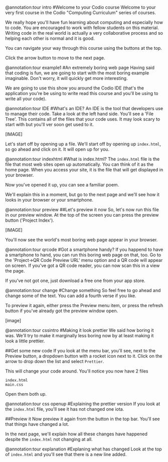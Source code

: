 @annotation:tour intro
#Welcome to your Codio course
Welcome to your very first course in the Codio "Computing Curriculum" series of courses. 

We really hope you'll have fun learning about computing and especially how to code. You are encouraged to work with fellow students on this material. Writing code in the real world is actually a very collaborative process and so helping each other is normal and it is good.

You can navigate your way through this course using the buttons at the top.

Click the arrow button to move to the next page.

@annotation:tour example1
#An extremely boring web page
Having said that coding is fun, we are going to start with the most boring example imaginable. Don't worry, it will quickly get more interesting.

We are going to use this show you around the Codio IDE (that's the application you're be using to write read this course and you'll be using to write all your code).

@annotation:tour IDE
#What's an IDE?
An IDE is the tool that developers use to manage their code. Take a look at the left hand side. You'll see a 'File Tree'. This contains all of the files that your code uses. It may look scary to start with but you'll ver soon get used to it.

[IMAGE]

Let's start off by opening up a file. We'll start off by opening up `index.html`, so go ahead and click on it. It will open up for you.

@annotation:tour indexhtml
#What is index.html?
The `index.html` file is the file that most web sites open up automatically. You can think of it as the home page. When you access your site, it is the file that will get displayed in your browser.

Now you've opened it up, you can see a familiar poem.

We'll explain this in a moment, but go to the next page and we'll see how it looks in your browser or your smartphone.

@annotation:tour preview
##Let's preview it now
So, let's now run this file in our preview window. At the top of the screen you can press the preview button ('Project Index').

[IMAGE]

You'll now see the world's most boring web page appear in your browser.

@annotation:tour qrcode
#Got a smartphone handy?
If you happend to have a smartphone to hand, you can run this boring web page on that, too. Go to the 'Project->QR Code Preview URL' menu option and a QR code will appear on screen. If you've got a QR code reader, you can now scan this in a view the page.

If you've not got one, just download a free one from your app store.

@annotation:tour change
#Change something
So feel free to go ahead and change some of the text. You can add a fourth verse if you like.

To preview it again, either press the Preview menu item, or press the refresh button if you've already got the preview window open.

[image]

@annotation:tour cssintro
#Making it look prettier
We said how boring it was. We'll try to make it marginally less boring now by at least making it look a little prettier.

##Get some new code
If you look at the menu bar, you'll see, next to the Preview button, a dropdown button with a rocket icon next to it. Click on the arrow to drop down the list and select `Prettier`.

This will change your code around. You'll notice you now have 2 files

```
index.html
main.css
```
Open them both up.

@annotation:tour css openup
#Explaining the prettier version
If you look at the `index.html` file, you'll see it has not changed one iota.

##Preview it
Now preview it again from the button in the top bar. You'll see that things have changed a lot.

In the next page, we'll explain how all these changes have happened despite the `index.html` not changing at all.

@annotation:tour explanation
#Explaning what has changed
Look at the top of `index.html` and you'll see that there is a new line added.

```





















